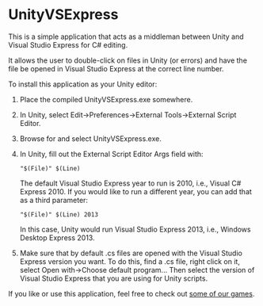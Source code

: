 UnityVSExpress
==============

This is a simple application that acts as a middleman between Unity and Visual Studio Express for C# editing.

It allows the user to double-click on files in Unity (or errors) and have the file be opened in Visual Studio Express at the correct line number.

To install this application as your Unity editor:

1. Place the compiled UnityVSExpress.exe somewhere.

2. In Unity, select Edit&#8594;Preferences&#8594;External Tools&#8594;External Script Editor.

3. Browse for and select UnityVSExpress.exe.

4. In Unity, fill out the External Script Editor Args field with:

    ```
    "$(File)" $(Line)
    ```

    The default Visual Studio Express year to run is 2010, i.e., Visual C# Express 2010. If you would like to run a different year, you can add that as a third parameter:

    ```
    "$(File)" $(Line) 2013
    ```

    In this case, Unity would run Visual Studio Express 2013, i.e., Windows Desktop Express 2013.

5. Make sure that by default .cs files are opened with the Visual Studio Express version you want.
To do this, find a .cs file, right click on it, select Open with&#8594;Choose default program...
Then select the version of Visual Studio Express that you are using for Unity scripts.

If you like or use this application, feel free to check out [some of our games](http://www.bogturtlegames.com).
